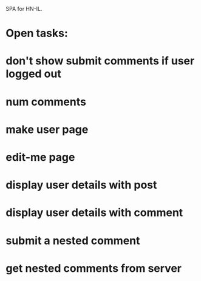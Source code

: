 SPA for HN-IL.

Open tasks:
===========

# don't show submit comments if user logged out 
# num comments 
# make user page 
# edit-me page
# display user details with post
# display user details with comment 
# submit a nested comment 
# get nested comments from server 
